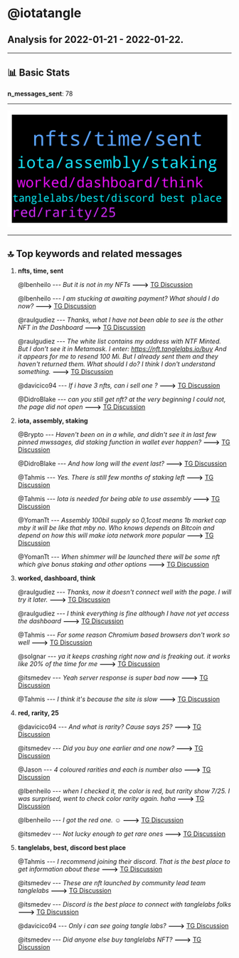 # **@iotatangle**
 ## Analysis for **2022-01-21** - **2022-01-22**.

---

## 📊 **Basic Stats**

**n_messages_sent**: 78

---
![wordcloud](iotatangle_1Days_wordcloud.png)

---


## 🔝 **Top keywords and related messages**

1. **nfts, time, sent**

    @lbenheilo --- *But it is not in my NFTs* **--->** [TG Discussion](https://t.me/iotatangle/307232)

    @lbenheilo --- *I am stucking at awaiting payment? What should I do now?* **--->** [TG Discussion](https://t.me/iotatangle/307221)

    @raulgudiez --- *Thanks, what I have not been able to see is the other NFT in the Dashboard* **--->** [TG Discussion](https://t.me/iotatangle/307265)

    @raulgudiez --- *The white list contains my address with NTF Minted.  But I don't see it in Metamask.  I enter: https://nft.tanglelabs.io/buy  And it appears for me to resend 100 Mi.  But I already sent them and they haven't returned them.  What should I do? I think I don't understand something.* **--->** [TG Discussion](https://t.me/iotatangle/307260)

    @davicico94 --- *If i have 3 nfts, can i sell one ?* **--->** [TG Discussion](https://t.me/iotatangle/307318)

    @DidroBlake --- *can you still get nft?  at the very beginning I could not, the page did not open* **--->** [TG Discussion](https://t.me/iotatangle/307287)

2. **iota, assembly, staking**

    @Brypto --- *Haven't been on in a while, and didn't see it in last few pinned mwssages, did staking function in wallet ever happen?* **--->** [TG Discussion](https://t.me/iotatangle/307352)

    @DidroBlake --- *And how long will the event last?* **--->** [TG Discussion](https://t.me/iotatangle/307295)

    @Tahmis --- *Yes. There is still few months of staking left* **--->** [TG Discussion](https://t.me/iotatangle/307354)

    @Tahmis --- *Iota is needed for being able to use assembly* **--->** [TG Discussion](https://t.me/iotatangle/307284)

    @YomanTt --- *Assembly 100bil supply so 0,1cost means 1b market cap  mby it will be like that mby no. Who knows depends on Bitcoin and depend on how this will make iota network more popular* **--->** [TG Discussion](https://t.me/iotatangle/307204)

    @YomanTt --- *When shimmer will be launched there will be some nft which give bonus staking and other options* **--->** [TG Discussion](https://t.me/iotatangle/307279)

3. **worked, dashboard, think**

    @raulgudiez --- *Thanks, now it doesn't connect well with the page.  I will try it later.* **--->** [TG Discussion](https://t.me/iotatangle/307262)

    @raulgudiez --- *I think everything is fine although I have not yet access the dashboard* **--->** [TG Discussion](https://t.me/iotatangle/307291)

    @Tahmis --- *For some reason Chromium based browsers don't work so well* **--->** [TG Discussion](https://t.me/iotatangle/307289)

    @solgnar --- *ya it keeps crashing right now and is freaking out. it works like 20% of the time for me* **--->** [TG Discussion](https://t.me/iotatangle/307263)

    @itsmedev --- *Yeah server response is super bad now* **--->** [TG Discussion](https://t.me/iotatangle/307259)

    @Tahmis --- *I think it's because the site is slow* **--->** [TG Discussion](https://t.me/iotatangle/307237)

4. **red, rarity, 25**

    @davicico94 --- *And what is rarity? Cause says 25?* **--->** [TG Discussion](https://t.me/iotatangle/307332)

    @itsmedev --- *Did you buy one earlier and one now?* **--->** [TG Discussion](https://t.me/iotatangle/307266)

    @Jason --- *4 coloured rarities and each is number also* **--->** [TG Discussion](https://t.me/iotatangle/307337)

    @lbenheilo --- *when I checked it, the color is red, but rarity show 7/25. I was surprised, went to check color rarity again. haha* **--->** [TG Discussion](https://t.me/iotatangle/307253)

    @lbenheilo --- *I got the red one. ☺️* **--->** [TG Discussion](https://t.me/iotatangle/307249)

    @itsmedev --- *Not lucky enough to get rare ones* **--->** [TG Discussion](https://t.me/iotatangle/307241)

5. **tanglelabs, best, discord best place**

    @Tahmis --- *I recommend joining their discord. That is the best place to get information about these* **--->** [TG Discussion](https://t.me/iotatangle/307322)

    @itsmedev --- *These are nft launched by community lead team tanglelabs* **--->** [TG Discussion](https://t.me/iotatangle/307274)

    @itsmedev --- *Discord is the best place to connect with tanglelabs folks* **--->** [TG Discussion](https://t.me/iotatangle/307222)

    @davicico94 --- *Only i can see going tangle labs?* **--->** [TG Discussion](https://t.me/iotatangle/307317)

    @itsmedev --- *Did anyone else buy tanglelabs NFT?* **--->** [TG Discussion](https://t.me/iotatangle/307243)

